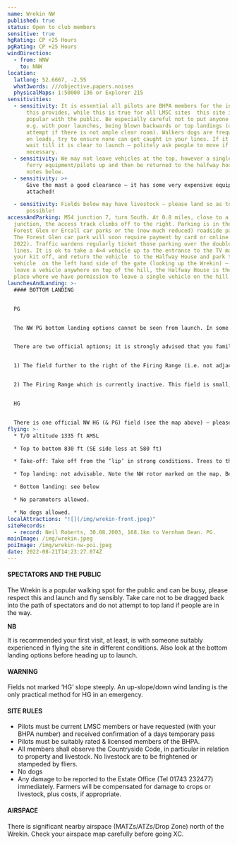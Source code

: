 ```yaml
---
name: Wrekin NW
published: true
status: Open to club members
sensitive: true
hgRating: CP +25 Hours
pgRating: CP +25 Hours
windDirection:
  - from: WNW
    to: NNW
location:
  latlong: 52.6667, -2.55
  what3words: ///objective.papers.noises
  physicalMaps: 1:50000 136 or Explorer 215
sensitivities:
  - sensitivity: It is essential all pilots are BHPA members for the insurance cover
      this provides, while this is true for all LMSC sites  this site is very
      popular with the public. Be especially careful not to put anyone at risk
      e.g. with poor launches, being blown backwards or top landings (do not
      attempt if there is not ample clear room). Walkers dogs are frequently not
      on leads, try to ensure none can get caught in your lines. If it is busy
      wait till it is clear to launch – politely ask people to move if
      necessary.
  - sensitivity: We may not leave vehicles at the top, however a single 4×4 may
      ferry equipment/pilots up and then be returned to the halfway house – see
      notes below.
  - sensitivity: >+
      Give the mast a good clearance – it has some very expensive equipment
      attached!

  - sensitivity: Fields below may have livestock – please land so as to avoid where
      possible!
accessAndParking: M54 junction 7, turn South. At 0.8 miles, close to a ‘T’
  junction, the access track climbs off to the right. Parking is in the Wrekin
  Forest Glen or Ercall car parks or the (now much reduced) roadside parking.
  The Forest Glen car park will soon require payment by card or online (due May
  2022). Traffic wardens regularly ticket those parking over the double yellow
  lines. It is ok to take a 4×4 vehicle up to the entrance to the TV mast,  drop
  your kit off, and return the vehicle  to the Halfway House and park the said
  vehicle  on the left hand side of the gate (looking up the Wrekin) – do not
  leave a vehicle anywhere on top of the hill, the Halfway House is the ONLY
  place where we have permission to leave a single vehicle on the hill.
launchesAndLanding: >-
  #### BOTTOM LANDING


  PG


  The NW PG bottom landing options cannot be seen from launch. In some conditions, especially if the wind has some North in it, it might not be possible to make the official fields. Be especially careful not to be caught out – there is a significant amount of forest to pass over! If in doubt, head out early to clear the forest!


  There are two official options; it is strongly advised that you familiarize yourself with these fields before flying for your own safety:


  1) The field further to the right of the Firing Range (i.e. not adjacent) as indicated on the map can be used, but ONLY if there are no horses in it. Please check before flying. This field has a power line within it.] UPDATE -  29 July 2022 – The Wrekin landing field on the NW side, marked C on the site guide, is being developed into a car park and café. Work has now started & although it will likely drag on, we do not know what will be done when so **for safety reasons we are removing it as an official landing field. Please do not land here** - apart from the safety risk, the landowner additionally kindly grants us access to the Wrekin and to the Rifle Range landing field.


  2) The Firing Range which is currently inactive. This field is small, narrow and has one metre high banks across it which can be obscured if the grass is long. NB: the banks have deep holes at regular intervals into which the riflemen would lower themselves, take care to avoid these holes (and banks) when landing and when walking over the field. NB This is a small and technical field to land in, do look at it from below before considering whether to fly the hill or not! We may land in the fields either side of the Firing Range when they are not in crop.


  HG


  There is one official NW HG (& PG) field (see the map above) – please do not use if the field is ploughed and beware of the power line.
flying: >-
  * T/O altitude 1335 ft AMSL

  * Top to bottom 830 ft (SE side less at 580 ft)

  * Take-off: Take off from the ‘lip’ in strong conditions. Trees to the right of launch can play a major part in giving a false wind direction & anything N of NW could result in rotor/turbulence.

  * Top landing: not advisable. Note the NW rotor marked on the map. Be especially careful to avoid members of the public and dogs if you attempt it. If your chosen landing area is busy then rather keep soaring or bottom land – its not acceptable to yell to people to move out of your way in preparing to top land nor to land close to members of the public.

  * Bottom landing: see below

  * No paramotors allowed.

  * No dogs allowed.
localAttractions: "![](/img/wrekin-front.jpeg)"
siteRecords:
  - record: Neil Roberts, 30.08.2003, 168.1km to Vernham Dean. PG.
mainImage: /img/wrekin.jpeg
poiImage: /img/wrekin-nw-poi.jpeg
date: 2022-08-21T14:23:27.074Z
---
```

#### SPECTATORS AND THE PUBLIC

The Wrekin is a popular walking spot for the public and can be busy, please respect this and launch and fly sensibly. Take care not to be dragged back into the path of spectators and do not attempt to top land if people are in the way.

**NB**

It is recommended your first visit, at least, is with someone suitably experienced in flying the site in different conditions. Also look at the bottom landing options before heading up to launch.

#### WARNING

Fields not marked ‘HG’ slope steeply. An up-slope/down wind landing is the only practical method for HG in an emergency.

#### SITE RULES

* Pilots must be current LMSC members or have requested (with your BHPA number) and received confirmation of a days temporary pass
* Pilots must be suitably rated & licensed members of the BHPA.
* All members shall observe the Countryside Code, in particular in relation to property and livestock. No livestock are to be frightened or stampeded by fliers.
* No dogs
* Any damage to be reported to the Estate Office (Tel 01743 232477) immediately. Farmers will be compensated for damage to crops or livestock, plus costs, if appropriate.

#### AIRSPACE

There is significant nearby airspace (MATZs/ATZs/Drop Zone) north of the Wrekin. Check your airspace map carefully before going XC.